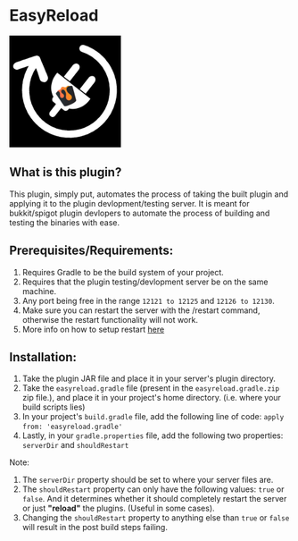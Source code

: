 # EasyReload

<img src="EasyReloadIcon.png" alt="drawing" style="width:200px;"/> 

## What is this plugin?
This plugin, simply put, automates the process of taking the built plugin and applying it to the plugin devlopment/testing server. 
It is meant for bukkit/spigot plugin devlopers to automate the process of building and testing the binaries with ease.

## Prerequisites/Requirements:
1. Requires Gradle to be the build system of your project.
2. Requires that the plugin testing/devlopment server be on the same machine.
3. Any port being free in the range `12121 to 12125` and `12126 to 12130`.
4. Make sure you can restart the server with the /restart command, otherwise the restart functionality will not work.
5. More info on how to setup restart [here](HowToRestart.md)

## Installation:

1. Take the plugin JAR file and place it in your server's plugin directory.
2. Take the `easyreload.gradle` file (present in the `easyreload.gradle.zip` zip file.), and place it in your project's home directory. (i.e. where your build scripts lies)
3. In your project's `build.gradle` file, add the following line of code: `apply from: 'easyreload.gradle'`
4. Lastly, in your `gradle.properties` file, add the following two properties: `serverDir` and `shouldRestart`

Note:
1. The `serverDir` property should be set to where your server files are.
2. The `shouldRestart` property can only have the following values: `true` or `false`. And it determines whether it should completely restart the server or just **"reload"** the plugins. (Useful in some cases).
3. Changing the `shouldRestart` property to anything else than `true` or `false` will result in the post build steps failing.
